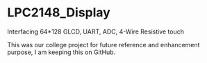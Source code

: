 # LPC2148_Display
Interfacing 64*128 GLCD, UART, ADC, 4-Wire Resistive touch

This was our college project for future reference and enhancement purpose, I am keeping this on GitHub.
